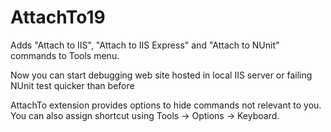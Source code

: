 # AttachTo19
Adds "Attach to IIS", "Attach to IIS Express" and "Attach to NUnit" commands to Tools menu.

Now you can start debugging web site hosted in local IIS server or failing NUnit test quicker than before

AttachTo extension provides options to hide commands not relevant to you. You can also assign shortcut using Tools -> Options -> Keyboard.
